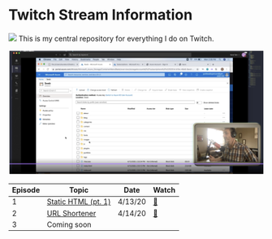 # Twitch Stream Information

![](https://th.bing.com/th/id/OIP.LRjBsUgS1XYpjVmhkpddHgHaCd?w=300&h=99&c=7&o=5&dpr=2&pid=1.7)
This is my central repository for everything I do on Twitch.

![](img/ep1.png)

|Episode   |Topic   |Date   |Watch   |
|---|---|---|---|
|1   |[Static HTML (pt. 1)](/ep01/README.md)   |4/13/20   | [📼](https://www.twitch.tv/videos/591190635)  |
|2   |[URL Shortener](/ep02/README.md)   |4/14/20   | [📼](https://www.twitch.tv/videos/592273163)  |
|3   |Coming soon   |   |   |